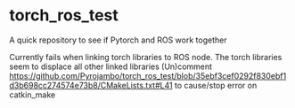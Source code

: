 # torch_ros_test
A quick repository to see if Pytorch and ROS work together

Currently fails when linking torch libraries to ROS node. The torch libraries seem to displace all other linked libraries
(Un)comment https://github.com/Pyrojambo/torch_ros_test/blob/35ebf3cef0292f830ebf1d3b698cc274574e73b8/CMakeLists.txt#L41 to cause/stop error on catkin_make
